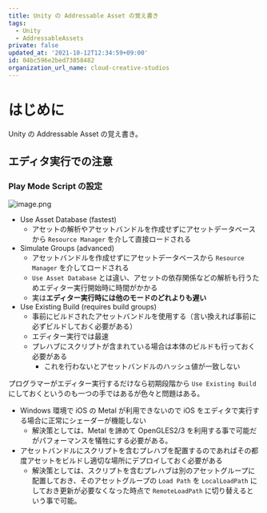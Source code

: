 ```yaml
---
title: Unity の Addressable Asset の覚え書き
tags:
  - Unity
  - AddressableAssets
private: false
updated_at: '2021-10-12T12:34:59+09:00'
id: 04bc596e2bed73858482
organization_url_name: cloud-creative-studios
---
```

# はじめに

Unity の Addressable Asset の覚え書き。

## エディタ実行での注意

### Play Mode Script の設定

![image.png](https://qiita-image-store.s3.ap-northeast-1.amazonaws.com/0/19224/db49ea51-7b58-689b-5216-8adbd81cd671.png)

- Use Asset Database (fastest)
    - アセットの解析やアセットバンドルを作成せずにアセットデータベースから ```Resource Manager``` を介して直接ロードされる
- Simulate Groups (advanced)
    - アセットバンドルを作成せずにアセットデータベースから ```Resource Manager``` を介してロードされる
    - ```Use Asset Database``` とは違い、アセットの依存関係などの解析も行うためエディター実行開始時に時間がかかる
    - 実は**エディター実行時には他のモードのどれよりも遅い**
- Use Existing Build (requires build groups)
    - 事前にビルドされたアセットバンドルを使用する（言い換えれば事前に必ずビルドしておく必要がある）
    - エディター実行では最速
    - プレハブにスクリプトが含まれている場合は本体のビルドも行っておく必要がある
        - これを行わないとアセットバンドルのハッシュ値が一致しない

プログラマーがエディター実行するだけなら初期段階から ```Use Existing Build``` にしておくというのも一つの手ではあるが色々と問題はある。

- Windows 環境で iOS の Metal が利用できないので iOS をエディタで実行する場合に正常にシェーダーが機能しない
    - 解決策としては、Metal を諦めて OpenGLES2/3 を利用する事で可能だがパフォーマンスを犠牲にする必要がある。
- アセットバンドルにスクリプトを含むプレハブを配置するのであればその都度アセットをビルドし適切な場所にデプロイしておく必要がある
    - 解決策としては、スクリプトを含むプレハブは別のアセットグループに配置しておき、そのアセットグループの ```Load Path``` を ```LocalLoadPath``` にしておき更新が必要なくなった時点で ```RemoteLoadPath``` に切り替えるという事で可能。
